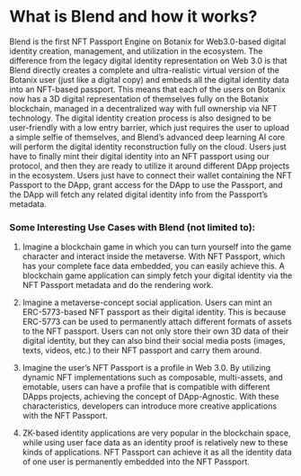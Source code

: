 # What is Blend and how it works?

Blend is the first NFT Passport Engine on Botanix for Web3.0-based digital identity creation, management, and utilization in the ecosystem. The difference from the legacy digital identity representation on Web 3.0 is that Blend directly creates a complete and ultra-realistic virtual version of the Botanix user (just like a digital copy) and embeds all the digital identity data into an NFT-based passport. This means that each of the users on Botanix now has a 3D digital representation of themselves fully on the Botanix blockchain, managed in a decentralized way with full ownership via NFT technology. The digital identity creation process is also designed to be user-friendly with a low entry barrier, which just requires the user to upload a simple selfie of themselves, and Blend’s advanced deep learning AI core will perform the digital identity reconstruction fully on the cloud. Users just have to finally mint their digital identity into an NFT passport using our protocol, and then they are ready to utilize it around different DApp projects in the ecosystem. Users just have to connect their wallet containing the NFT Passport to the DApp, grant access for the DApp to use the Passport, and the DApp will fetch any related digital identity info from the Passport’s metadata.

### Some Interesting Use Cases with Blend (not limited to):

1. Imagine a blockchain game in which you can turn yourself into the game character and interact inside the metaverse. With NFT Passport, which has your complete face data embedded, you can easily achieve this. A blockchain game application can simply fetch your digital identity via the NFT Passport metadata and do the rendering work.

2. Imagine a metaverse-concept social application. Users can mint an ERC-5773-based NFT passport as their digital identity. This is because ERC-5773 can be used to permanently attach different formats of assets to the NFT passport. Users can not only store their own 3D data of their digital identity, but they can also bind their social media posts (images, texts, videos, etc.) to their NFT passport and carry them around.
 
3. Imagine the user’s NFT Passport is a profile in Web 3.0. By utilizing dynamic NFT implementations such as composable, multi-assets, and emotable, users can have a profile that is compatible with different DApps projects, achieving the concept of DApp-Agnostic. With these characteristics, developers can introduce more creative applications with the NFT Passport.
 
4. ZK-based identity applications are very popular in the blockchain space, while using user face data as an identity proof is relatively new to these kinds of applications. NFT Passport can achieve it as all the identity data of one user is permanently embedded into the NFT Passport.

